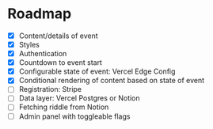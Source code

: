 # Roadmap

- [x] Content/details of event
- [x] Styles
- [x] Authentication
- [x] Countdown to event start
- [x] Configurable state of event: Vercel Edge Config
- [x] Conditional rendering of content based on state of event
- [ ] Registration: Stripe
- [ ] Data layer: Vercel Postgres or Notion
- [ ] Fetching riddle from Notion
- [ ] Admin panel with toggleable flags
